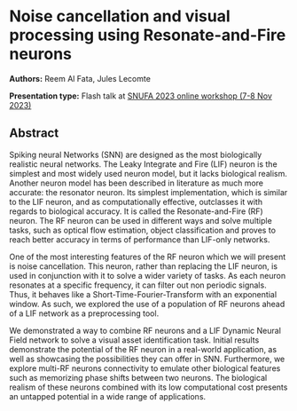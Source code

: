 # Noise cancellation and visual processing using Resonate-and-Fire neurons

**Authors:** Reem Al Fata, Jules Lecomte

**Presentation type:** Flash talk at [SNUFA 2023 online workshop (7-8 Nov 2023)](https://snufa.net/2023)

## Abstract

Spiking neural Networks (SNN) are designed as the most biologically realistic neural networks. The Leaky Integrate and Fire (LIF) neuron is the simplest and most widely used neuron model, but it lacks biological realism. Another neuron model has been described in literature as much more accurate: the resonator neuron. Its simplest implementation, which is similar to the LIF neuron, and as computationally effective, outclasses it with regards to biological accuracy. It is called the Resonate-and-Fire (RF) neuron. The RF neuron can be used in different ways and solve multiple tasks, such as optical flow estimation, object classification and proves to reach better accuracy in terms of performance than LIF-only networks.  

One of the most interesting features of the RF neuron which we will present is noise cancellation. This neuron, rather than replacing the LIF neuron, is used in conjunction with it to solve a wider variety of tasks. As each neuron resonates at a specific frequency, it can filter out non periodic signals. Thus, it behaves like a Short-Time-Fourier-Transform with an exponential window. As such, we explored the use of a population of RF neurons ahead of a LIF network as a preprocessing tool. 

We demonstrated a way to combine RF neurons and a LIF Dynamic Neural Field network to solve a visual asset identification task. Initial results demonstrate the potential of the RF neuron in a real-world application, as well as showcasing the possibilities they can offer in SNN. Furthermore, we explore multi-RF neurons connectivity to emulate other biological features such as memorizing phase shifts between two neurons. The biological realism of these neurons combined with its low computational cost presents an untapped potential in a wide range of applications. 